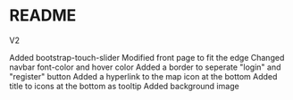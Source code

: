 # README

V2

Added bootstrap-touch-slider
Modified front page to fit the edge
Changed navbar font-color and hover color
Added a border to seperate "login" and "register" button
Added a hyperlink to the map icon at the bottom
Added title to icons at the bottom as tooltip
Added background image
